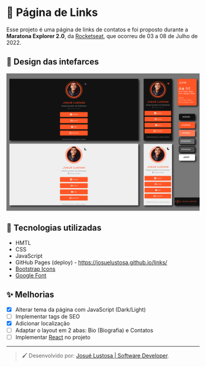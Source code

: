 # :link: Página de Links
Esse projeto é uma página de links de contatos e foi proposto durante a **Maratona Explorer 2.0**, da [Rocketseat](https://www.rocketseat.com.br/), que ocorreu de 03 a 08 de Julho de 2022.

## :art: Design das intefarces
![myimage-alt-tag](https://github.com/josuelustosa/links/blob/main/capa-GitHub.png)

## :wrench: Tecnologias utilizadas
* HMTL
* CSS
* JavaScript
* GitHub Pages (deploy) - https://josuelustosa.github.io/links/
* [Bootstrap Icons](https://icons.getbootstrap.com/)
* [Google Font](https://fonts.google.com/)

## :sparkles: Melhorias
- [x] Alterar tema da página com JavaScript (Dark/Light)
- [ ] Implementar tags de SEO
- [x] Adicionar localização
- [ ] Adaptar o layout em 2 abas: Bio (Biografia) e Contatos
- [ ] Implementar [React](https://beta.reactjs.org/) no projeto

---
> :paintbrush: Desenvolvido por: [Josué Lustosa | Software Developer](https://josuelustosa.github.io/links/).
